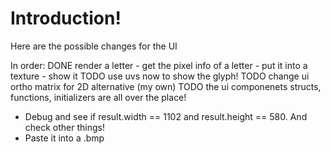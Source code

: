 # Introduction!
Here are the possible changes for the UI

In order:
DONE render a letter
    - get the pixel info of a letter 
    - put it into a texture
    - show it
TODO use uvs now to show the glyph!
TODO change ui ortho matrix for 2D alternative (my own)
TODO the ui componenets structs, functions, initializers are all over the place!



- Debug and see if result.width == 1102 and result.height == 580. And check other things!
- Paste it into a .bmp